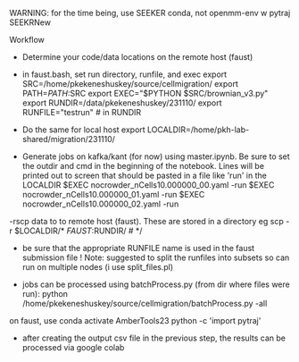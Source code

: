 WARNING: for the time being, use SEEKER conda, not openmm-env w pytraj
SEEKRNew



Workflow
- Determine your code/data locations on the remote host (faust)
- in faust.bash, set run directory, runfile, and exec
 export SRC=/home/pkekeneshuskey/source/cellmigration/
 export PATH=$PATH:$SRC
 export EXEC="$PYTHON $SRC/brownian_v3.py"
 export RUNDIR=/data/pkekeneshuskey/231110/
 export RUNFILE="testrun"  # in RUNDIR  

- Do the same for local host 
 export LOCALDIR=/home/pkh-lab-shared/migration/231110/


- Generate jobs on kafka/kant (for now) using master.ipynb.  Be sure to set the outdir and cmd in the beginning of the notebook. Lines will be printed out to screen that should be pasted in a file like 'run' in the LOCALDIR
 $EXEC nocrowder_nCells10.000000_00.yaml -run
 $EXEC nocrowder_nCells10.000000_01.yaml -run
 $EXEC nocrowder_nCells10.000000_02.yaml -run

-rscp data to to remote host (faust). These are stored in a directory eg 
 scp -r $LOCALDIR/* $FAUST:$RUNDIR/                   # */     

- be sure that the appropriate RUNFILE name is used in the faust submission file 
! Note: suggested to split the runfiles into subsets so can run on multiple nodes (i use split_files.pl)

- jobs can be processed using batchProcess.py (from dir where files were run): 
 python /home/pkekeneshuskey/source/cellmigration/batchProcess.py  -all

on faust, use 
  conda activate AmberTools23
  python -c 'import pytraj'

- after creating the output csv file in the previous step, the results can be processed via google colab

